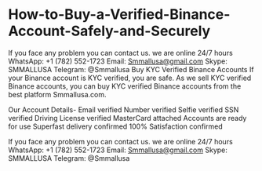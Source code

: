 # How-to-Buy-a-Verified-Binance-Account-Safely-and-Securely
If you face any problem you can contact us. we are online 24/7 hours  WhatsApp: +1 (782) 552-1723  Email: Smmallusa@gmail.com  Skype: SMMALLUSA  Telegram: @Smmallusa
Buy KYC Verified Binance Accounts
If your Binance account is KYC verified, you are safe. As we sell KYC verified Binance accounts, you can buy KYC verified Binance accounts from the best platform Smmallusa.com.

Our Account Details-
Email verified
Number verified
Selfie verified
SSN verified
Driving License verified
MasterCard attached
Accounts are ready for use
Superfast delivery confirmed
100% Satisfaction confirmed

If you face any problem you can contact us. we are online 24/7 hours
WhatsApp: +1 (782) 552-1723
Email: Smmallusa@gmail.com 
Skype: SMMALLUSA
Telegram: @Smmallusa
